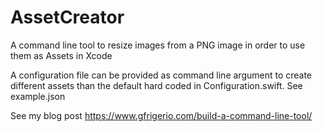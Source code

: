 # AssetCreator

A command line tool to resize images from a PNG image in order to use them as Assets in Xcode

A configuration file can be provided as command line argument to create different assets than the default hard coded in Configuration.swift. See example.json

See my blog post https://www.gfrigerio.com/build-a-command-line-tool/
